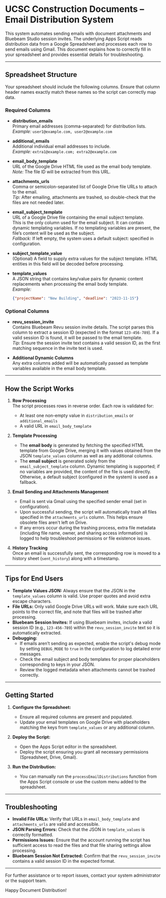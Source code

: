 # UCSC Construction Documents – Email Distribution System

This system automates sending emails with document attachments and Bluebeam Studio session invites. The underlying Apps Script reads distribution data from a Google Spreadsheet and processes each row to send emails using Gmail. This document explains how to correctly fill in your spreadsheet and provides essential details for troubleshooting.

---

## Spreadsheet Structure

Your spreadsheet should include the following columns. Ensure that column header names exactly match these names so the script can correctly map data.

### Required Columns

- **distribution_emails**  
  Primary email addresses (comma-separated) for distribution lists.  
  _Example:_ `user1@example.com, user2@example.com`

- **additional_emails**  
  Additional individual email addresses to include.  
  _Example:_ `extra1@example.com; extra2@example.com`

- **email_body_template**  
  URL of the Google Drive HTML file used as the email body template.  
  _Note:_ The file ID will be extracted from this URL.

- **attachments_urls**  
  Comma or semicolon-separated list of Google Drive file URLs to attach to the email.  
  _Tip:_ After emailing, attachments are trashed, so double-check that the files are not needed later.

- **email_subject_template**  
  URL of a Google Drive file containing the email subject template.  
  This is the only column used for the email subject. It can contain dynamic templating variables. If no templating variables are present, the file’s content will be used as the subject.  
  _Fallback:_ If left empty, the system uses a default subject: specified in configuration.

- **subject_template_value**  
  (Optional) A field to supply extra values for the subject template. HTML entities in this field will be decoded before processing.

- **template_values**  
  A JSON string that contains key/value pairs for dynamic content replacements when processing the email body template.  
  _Example:_  
  ```json
  {"projectName": "New Building", "deadline": "2023-11-15"}
  ```

### Optional Columns

- **revu_session_invite**  
  Contains Bluebeam Revu session invite details. The script parses this column to extract a session ID (expected in the format `123-456-789`). If a valid session ID is found, it will be passed to the email template.  
  _Tip:_ Ensure the session invite text contains a valid session ID, as the first matching sequence in the invite text is used.

- **Additional Dynamic Columns**  
  Any extra columns added will be automatically passed as template variables available in the email body template.

---

## How the Script Works

1. **Row Processing**  
   The script processes rows in reverse order. Each row is validated for:
   - At least one non-empty value in `distribution_emails` or `additional_emails`
   - A valid URL in `email_body_template`

2. **Template Processing**  
   - The **email body** is generated by fetching the specified HTML template from Google Drive, merging it with values obtained from the JSON `template_values` column as well as any additional columns.
   - The **email subject** is generated solely from the `email_subject_template` column. Dynamic templating is supported; if no variables are provided, the content of the file is used directly. Otherwise, a default subject (configured in the system) is used as a fallback.

3. **Email Sending and Attachments Management**  
   - Email is sent via Gmail using the specified sender email (set in configuration).  
   - Upon successful sending, the script will automatically trash all files specified in the `attachments_urls` column. This helps ensure obsolete files aren't left on Drive.
   - If any errors occur during the trashing process, extra file metadata (including file name, owner, and sharing access information) is logged to help troubleshoot permissions or file existence issues.

4. **History Tracking**  
   Once an email is successfully sent, the corresponding row is moved to a history sheet (`sent_history`) along with a timestamp.

---

## Tips for End Users

- **Template Values JSON:** Always ensure that the JSON in the `template_values` column is valid. Use proper quotes and avoid extra escape characters.  
- **File URLs:** Only valid Google Drive URLs will work. Make sure each URL points to the correct file, and note that files will be trashed after processing.  
- **Bluebeam Session Invites:** If using Bluebeam invites, include a valid session ID (e.g., `123-456-789`) within the `revu_session_invite` text so it is automatically extracted.
- **Debugging:**  
  - If emails aren’t sending as expected, enable the script's debug mode by setting `DEBUG_MODE` to `true` in the configuration to log detailed error messages.
  - Check the email subject and body templates for proper placeholders corresponding to keys in your JSON.
  - Review the logged metadata when attachments cannot be trashed correctly.

---

## Getting Started

1. **Configure the Spreadsheet:**  
   - Ensure all required columns are present and populated.
   - Update your email templates on Google Drive with placeholders matching the keys from `template_values` or any additional column.

2. **Deploy the Script:**  
   - Open the Apps Script editor in the spreadsheet.
   - Deploy the script ensuring you grant all necessary permissions (Spreadsheet, Drive, Gmail).
  
3. **Run the Distribution:**  
   - You can manually run the `processEmailDistributions` function from the Apps Script console or use the custom menu added to the spreadsheet.

---

## Troubleshooting

- **Invalid File URLs:** Verify that URLs in `email_body_template` and `attachments_urls` are valid and accessible.
- **JSON Parsing Errors:** Check that the JSON in `template_values` is correctly formatted.
- **Permissions Issues:** Ensure that the account running the script has sufficient access to read the files and that file sharing settings allow processing.
- **Bluebeam Session Not Extracted:** Confirm that the `revu_session_invite` contains a valid session ID in the expected format.

---

For further assistance or to report issues, contact your system administrator or the support team.

Happy Document Distribution!
